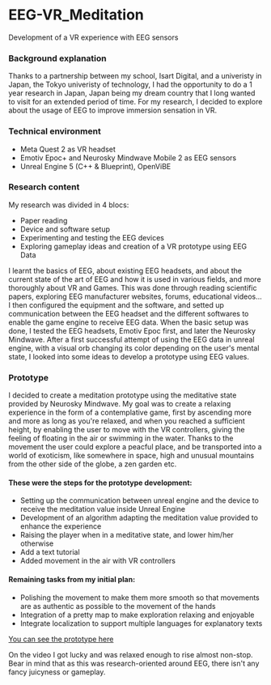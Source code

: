 # EEG-VR_Meditation
Development of a VR experience with EEG sensors

### Background explanation
Thanks to a partnership between my school, Isart Digital, and a univeristy in Japan, the Tokyo univeristy of technology, I had the opportunity to do a 1 year research in Japan, Japan being my dream country that I long wanted to visit for an extended period of time.
For my research, I decided to explore about the usage of EEG to improve immersion sensation in VR.

### Technical environment
- Meta Quest 2 as VR headset
- Emotiv Epoc+ and Neurosky Mindwave Mobile 2 as EEG sensors
- Unreal Engine 5 (C++ & Blueprint), OpenViBE

### Research content
My research was divided in 4 blocs:
- Paper reading
- Device and software setup
- Experimenting and testing the EEG devices
- Exploring gameplay ideas and creation of a VR prototype using EEG Data


I learnt the basics of EEG, about existing EEG headsets, and about the current state of the art of EEG and how it is used in various fields, and more thoroughly about VR and Games.
This was done through reading scientific papers, exploring EEG manufacturer websites, forums, educational videos...
I then configured the equipment and the software, and setted up communication between the EEG headset and the different softwares to enable the game engine to receive EEG data.
When the basic setup was done, I tested the EEG headsets, Emotiv Epoc first, and later the Neurosky Mindwave.
After a first successful attempt of using the EEG data in unreal engine, with a visual orb changing its color depending on the user's mental state, I looked into some ideas to develop a prototype using EEG values.

### Prototype
I decided to create a meditation prototype using the meditative state provided by Neurosky Mindwave.
My goal was to create a relaxing experience in the form of a contemplative game, first by ascending more and more as long as you're relaxed, and when you reached a sufficient height, by enabling the user to move with the VR controllers, giving the feeling of floating in the air or swimming in the water. Thanks to the movement the user could explore a peacful place, and be transported into a world of exoticism, like somewhere in space, high and unusual mountains from the other side of the globe, a zen garden etc.

#### These were the steps for the prototype development:
- Setting up the communication between unreal engine and the device to receive the meditation value inside Unreal Engine
- Development of an algorithm adapting the meditation value provided to enhance the experience
- Raising the player when in a meditative state, and lower him/her otherwise
- Add a text tutorial
- Added movement in the air with VR controllers
#### Remaining tasks from my initial plan:
- Polishing the movement to make them more smooth so that movements are as authentic as possible to the movement of the hands
- Integration of a pretty map to make exploration relaxing and enjoyable
- Integrate localization to support multiple languages for explanatory texts

[You can see the prototype here](https://youtu.be/DAHYYUaiII8)

On the video I got lucky and was relaxed enough to rise almost non-stop.
Bear in mind that as this was research-oriented around EEG, there isn't any fancy juicyness or gameplay.
